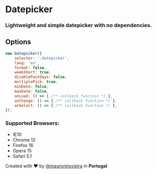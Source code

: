 # Datepicker
### Lightweight and simple datepicker with no dependencies.

## Options

```js
new Datepicker({
    selector: '.datepicker',
    lang: 'en',
    format: false,
    weekShort: true,
    disablePastDays: false,
    multiplePick: true,
    minDate: false,
    maxDate: false,
    onLoad: () => { /** callback function */ },
    onChange: () => { /** callback function */ },
    onSelect: () => { /** callback function */ },
});
```

### Supported Browsers:

- IE10
- Chrome 12
- Firefox 16
- Opera 15
- Safari 5.1

Created with ♥️ by [@mauroreisvieira](https://twitter.com/mauroreisvieira) in **Portugal**
